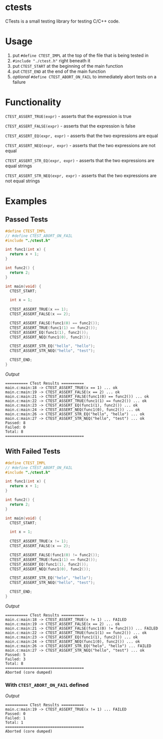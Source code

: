 # ctests

CTests is a small testing library for testing C/C++ code.

# Usage
1. put `#define CTEST_IMPL` at the top of the file that is being tested in
2. `#include "./ctest.h"` right beneath it
3. put `CTEST_START` at the beginning of the main function
4. put `CTEST_END` at the end of the main function
5. *optional* `#define CTEST_ABORT_ON_FAIL` to immediately abort tests on a failure

# Functionality

`CTEST_ASSERT_TRUE(expr)` - asserts that the expression is true

`CTEST_ASSERT_FALSE(expr)` - asserts that the expression is false

`CTEST_ASSERT_EQ(expr, expr)` - asserts that the two expressions are equal

`CTEST_ASSERT_NEQ(expr, expr)` - asserts that the two expressions are not equal

`CTEST_ASSERT_STR_EQ(expr, expr)` - asserts that the two expressions are equal strings

`CTEST_ASSERT_STR_NEQ(expr, expr)` - asserts that the two expressions are not equal strings

# Examples

## Passed Tests

```c
#define CTEST_IMPL
// #define CTEST_ABORT_ON_FAIL
#include "./ctest.h"

int func1(int x) {
  return x + 1;
}

int func2() {
  return 2;
}

int main(void) {
  CTEST_START;

  int x = 1;
  
  CTEST_ASSERT_TRUE(x == 1);
  CTEST_ASSERT_FALSE(x == 2);

  CTEST_ASSERT_FALSE(func1(0) == func2());
  CTEST_ASSERT_TRUE(func1(1) == func2());
  CTEST_ASSERT_EQ(func1(1), func2());
  CTEST_ASSERT_NEQ(func1(0), func2());

  CTEST_ASSERT_STR_EQ("hello", "hello");
  CTEST_ASSERT_STR_NEQ("hello", "test");

  CTEST_END;
}
```

*Output*

```
========== CTest Results ==========
main.c:main:18 -> CTEST_ASSERT_TRUE(x == 1) ... ok
main.c:main:19 -> CTEST_ASSERT_FALSE(x == 2) ... ok
main.c:main:21 -> CTEST_ASSERT_FALSE(func1(0) == func2()) ... ok
main.c:main:22 -> CTEST_ASSERT_TRUE(func1(1) == func2()) ... ok
main.c:main:23 -> CTEST_ASSERT_EQ(func1(1), func2()) ... ok
main.c:main:24 -> CTEST_ASSERT_NEQ(func1(0), func2()) ... ok
main.c:main:26 -> CTEST_ASSERT_STR_EQ("hello", "hello") ... ok
main.c:main:27 -> CTEST_ASSERT_STR_NEQ("hello", "test") ... ok
Passed: 8
Failed: 0
Total: 8
===================================
```

## With Failed Tests
  
```c
#define CTEST_IMPL
// #define CTEST_ABORT_ON_FAIL
#include "./ctest.h"

int func1(int x) {
  return x + 1;
}

int func2() {
  return 2;
}

int main(void) {
  CTEST_START;

  int x = 1;
  
  CTEST_ASSERT_TRUE(x != 1);
  CTEST_ASSERT_FALSE(x == 2);

  CTEST_ASSERT_FALSE(func1(0) != func2());
  CTEST_ASSERT_TRUE(func1(1) == func2());
  CTEST_ASSERT_EQ(func1(1), func2());
  CTEST_ASSERT_NEQ(func1(0), func2());

  CTEST_ASSERT_STR_EQ("helo", "hello");
  CTEST_ASSERT_STR_NEQ("hello", "test");

  CTEST_END;
}
```

*Output*

```
========== CTest Results ==========
main.c:main:18 -> CTEST_ASSERT_TRUE(x != 1) ... FAILED
main.c:main:19 -> CTEST_ASSERT_FALSE(x == 2) ... ok
main.c:main:21 -> CTEST_ASSERT_FALSE(func1(0) != func2()) ... FAILED
main.c:main:22 -> CTEST_ASSERT_TRUE(func1(1) == func2()) ... ok
main.c:main:23 -> CTEST_ASSERT_EQ(func1(1), func2()) ... ok
main.c:main:24 -> CTEST_ASSERT_NEQ(func1(0), func2()) ... ok
main.c:main:26 -> CTEST_ASSERT_STR_EQ("helo", "hello") ... FAILED
main.c:main:27 -> CTEST_ASSERT_STR_NEQ("hello", "test") ... ok
Passed: 5
Failed: 3
Total: 8
===================================
Aborted (core dumped)
```

### With `CTEST_ABORT_ON_FAIL` defined

*Output*

```
========== CTest Results ==========
main.c:main:19 -> CTEST_ASSERT_TRUE(x != 1) ... FAILED
Passed: 0
Failed: 1
Total: 1
===================================
Aborted (core dumped)
```